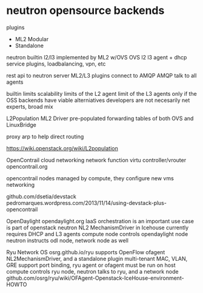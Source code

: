 neutron opensource backends
====

plugins
* ML2 Modular
* Standalone

neutron builtin
l2/l3
implemented by ML2 w/OVS
OVS l2
l3 agent + dhcp
service plugins, loadbalancing, vpn, etc

rest api to neutron server
ML2/L3 plugins connect to AMQP
AMQP talk to all agents

builtin limits
scalability limits of the L2 agent
limit of the L3 agents only if the OSS backends have viable alterniatives
developers are not necesarily net experts, broad mix

L2Population ML2 Driver
pre-populated forwarding tables of both OVS and LinuxBridge

proxy arp to help direct routing

https://wiki.openstack.org/wiki/L2population

OpenContrail
cloud networking
network function virtu
controller/vrouter
opencontrail.org

opencontrail nodes managed by compute, they configure new vms networking

github.com/dsetia/devstack
pedromarques.wordpress.com/2013/11/14/using-devstack-plus-opencontrail

OpenDaylight
opendaylight.org
IaaS orchestration is an important use case
is part of openstack neutron NL2 MechanismDriver in Icehouse
currently requires DHCP and L3 agents
compute node controls opendaylight node
neutron instructs odl node, network node as well

Ryu Network OS
osrg.github.io/ryu
supports OpenFlow
ofagent NL2MechanismDriver, and a standalone plugin
multi-tenant
MAC, VLAN, GRE
support port binding, ryu agent or ofagent must be run on host
compute controls ryu node, neutron talks to ryu, and a network node
github.com/osrg/ryu/wiki/OFAgent-Openstack-IceHouse-environment-HOWTO



